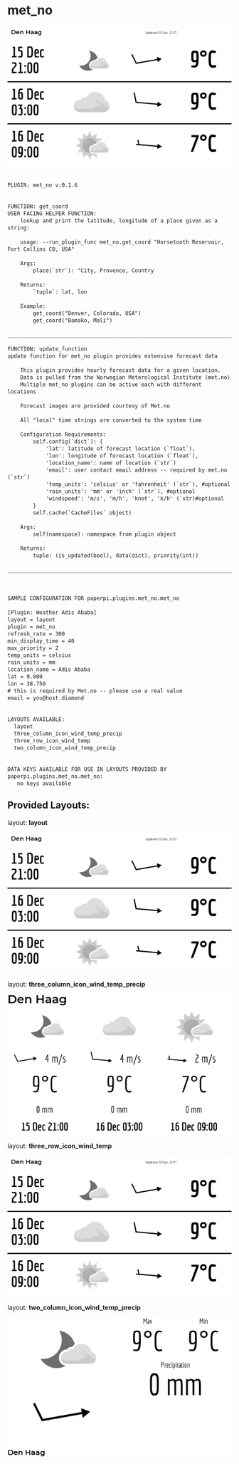 # met_no
![sample image for plugin paperpi.plugins.met_no](./met_no.layout-sample.png) 

```
 
PLUGIN: met_no v:0.1.6

 
FUNCTION: get_coord
USER FACING HELPER FUNCTION:
    lookup and print the latitude, longitude of a place given as a string:
    
    usage: --run_plugin_func met_no.get_coord "Horsetooth Reservoir, Fort Collins CO, USA"
    
    Args:
        place(`str`): "City, Provence, Country
    
    Returns:
        `tuple`: lat, lon
        
    Example:
        get_coord("Denver, Colorado, USA")
        get_coord("Bamako, Mali")
        
___________________________________________________________________________
 
FUNCTION: update_function
update function for met_no plugin provides extensive forecast data
    
    This plugin provides hourly forecast data for a given location. 
    Data is pulled from the Norwegian Meterological Institute (met.no)
    Multiple met_no plugins can be active each with different locations 
    
    Forecast images are provided courtesy of Met.no
    
    All "local" time strings are converted to the system time
    
    Configuration Requirements:
        self.config(`dict`): {
            'lat': latitude of forecast location (`float`),
            'lon': longitude of forecast location (`float`),
            'location_name': name of location (`str`)
            'email': user contact email address -- required by met.no (`str`)
            'temp_units': 'celsius' or 'fahrenheit' (`str`), #optional
            'rain_units': 'mm' or 'inch' (`str`), #optional
            'windspeed': 'm/s', 'm/h', 'knot', 'k/h' (`str)#optional
        }
        self.cache(`CacheFiles` object)
        
    Args:
        self(namespace): namespace from plugin object
    
    Returns:
        tuple: (is_updated(bool), data(dict), priority(int))
    
___________________________________________________________________________
 
 

SAMPLE CONFIGURATION FOR paperpi.plugins.met_no.met_no

[Plugin: Weather Adis Ababa]
layout = layout
plugin = met_no
refresh_rate = 300
min_display_time = 40
max_priority = 2
temp_units = celsius
rain_units = mm 
location_name = Adis Ababa
lat = 9.000
lon = 38.750
# this is required by Met.no -- please use a real value
email = you@host.diamond

 
LAYOUTS AVAILABLE:
  layout
  three_column_icon_wind_temp_precip
  three_row_icon_wind_temp
  two_column_icon_wind_temp_precip
 

DATA KEYS AVAILABLE FOR USE IN LAYOUTS PROVIDED BY paperpi.plugins.met_no.met_no:
   no keys available
```

## Provided Layouts:

layout: **layout**

![sample image for plugin layout](./met_no.layout-sample.png) 


layout: **three_column_icon_wind_temp_precip**

![sample image for plugin three_column_icon_wind_temp_precip](./met_no.three_column_icon_wind_temp_precip-sample.png) 


layout: **three_row_icon_wind_temp**

![sample image for plugin three_row_icon_wind_temp](./met_no.three_row_icon_wind_temp-sample.png) 


layout: **two_column_icon_wind_temp_precip**

![sample image for plugin two_column_icon_wind_temp_precip](./met_no.two_column_icon_wind_temp_precip-sample.png) 


